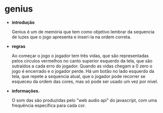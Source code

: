 # genius

- <strong>introdução</strong>

  Genius é um de memória que tem como objetivo lembrar da sequencia
  de luzes que o jogo apresenta e inseri-la na ordem correta.

- <strong>regras</strong>

  Ao começar o jogo o jogador tem três vidas, que são representadas
  pelos circulos vermelhos no canto superior esquerdo da tela, que são
  sutraídos a cada erro do jogador. Quando as vidas chegam a 0 zero o jogo é
  encerrado e o jogador perde. Há um botão no lado esquerdo da tela, que repete a sequencia atual,
  que o jogador pode recorrer se esqueceu da ordem das cores, mas só
  pode ser usado um vez por nível.

- <strong>informações.</strong>

  O som das são produzidas pelo "web audio api"
  do javascript, com uma frequência especifica para cada cor.
